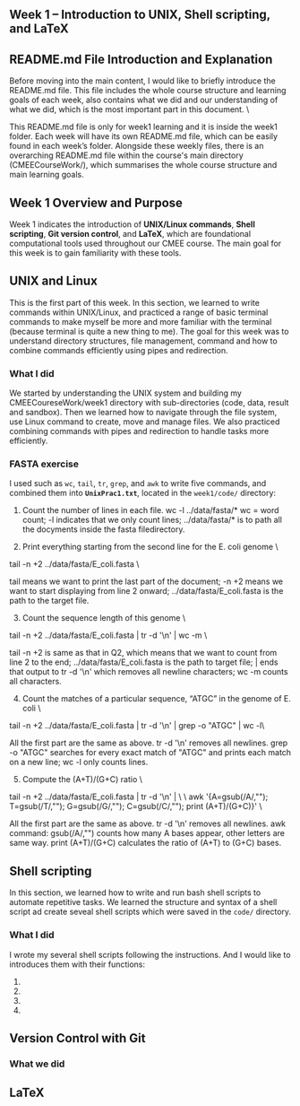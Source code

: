 ## Week 1 – Introduction to UNIX, Shell scripting, and LaTeX

## README.md File Introduction and Explanation
Before moving into the main content, I would like to briefly introduce the README.md file. This file includes the whole course structure and learning goals of each week, also contains what we did and our understanding of what we did, which is the most important part in this document. \\

This README.md file is only for week1 learning and it is inside the week1 folder. Each week will have its own README.md file, which can be easily found in each week’s folder. Alongside these weekly files, there is an overarching README.md file within the course's main directory (CMEECourseWork/), which summarises the whole course structure and main learning goals.

## Week 1 Overview and Purpose
Week 1 indicates the introduction of **UNIX/Linux commands**, **Shell scripting**, **Git version control**, and **LaTeX**, which are foundational computational tools used throughout our CMEE course. The main goal for this week is to gain familiarity with these tools.

##  UNIX and Linux
This is the first part of this week. In this section, we learned to write commands within UNIX/Linux,  and practiced a range of basic terminal commands to make myself be more and more familiar with the terminal (because terminal is quite a new thing to me). The goal for this week was to understand directory structures, file management, command and how to combine commands efficiently using pipes and redirection.

### What I did
We started by understanding the UNIX system and building my CMEECoureseWork/week1 directory with sub-directories (code, data, result and sandbox). Then we learned how to navigate through the file system, use Linux command to create, move and manage files. We also practiced combining commands with pipes and redirection to handle tasks more efficiently.

### FASTA exercise
I used such as `wc`, `tail`, `tr`, `grep`, and `awk` to write five commands, and combined them into **`UnixPrac1.txt`**, located in the `week1/code/` directory:

1. Count the number of lines in each file. 
wc -l ../data/fasta/*
wc =  word count; -l indicates that we only count lines; ../data/fasta/* is to path all the docyments inside the fasta filedirectory. 

2. Print everything starting from the second line for the E. coli genome \\

tail -n +2 ../data/fasta/E_coli.fasta \\

tail means we want to print the last part of the document; -n +2 means we want to start displaying from line 2 onward; ../data/fasta/E_coli.fasta is the path to the target file.

3. Count the sequence length of this genome \\

tail -n +2 ../data/fasta/E_coli.fasta | tr -d '\n' | wc -m \\

tail -n +2 is same as that in Q2, which means that we want to count from line 2 to the end; ../data/fasta/E_coli.fasta is the path to target file; | ends that output to tr -d '\n' which removes all newline characters; wc -m counts all characters.

4. Count the matches of a particular sequence, “ATGC” in the genome of E. coli \\

tail -n +2 ../data/fasta/E_coli.fasta | tr -d '\n' | grep -o "ATGC" | wc -l\\

All the first part are the same as above. tr -d '\n' removes all newlines. grep -o "ATGC" searches for every exact match of "ATGC" and prints each match on a new line; wc -l only counts lines.


5. Compute the (A+T)/(G+C) ratio \\

tail -n +2 ../data/fasta/E_coli.fasta | tr -d '\n' | \ \\
awk '{A=gsub(/A/,""); T=gsub(/T/,""); G=gsub(/G/,""); C=gsub(/C/,""); print (A+T)/(G+C)}' \\

All the first part are the same as above. tr -d '\n' removes all newlines. awk command: gsub(/A/,"") counts how many A bases appear, other letters are same way. print (A+T)/(G+C) calculates the ratio of (A+T) to (G+C) bases.

## Shell scripting
In this section, we learned how to write and run bash shell scripts to automate repetitive tasks. We learned the structure and syntax of a shell script ad create seveal shell scripts which were saved in the `code/` directory.

### What I did
I wrote my several shell scripts following the instructions. And I would like to introduces them with their functions:

1. 

2. 

3. 

4. 
 

## Version Control with Git

### What we did

## LaTeX

### 


